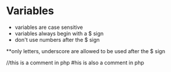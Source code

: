 # Variables

- variables are case sensitive
- variables always begin with a $ sign
- don't use numbers after the $ sign

**only letters, underscore are allowed to be used after the $ sign

//this is a comment in php
#his is also a comment in php